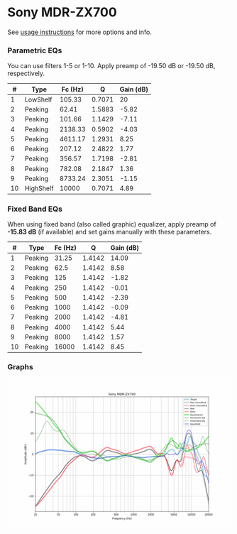 # Sony MDR-ZX700
See [usage instructions](https://github.com/jaakkopasanen/AutoEq#usage) for more options and info.

### Parametric EQs
You can use filters 1-5 or 1-10. Apply preamp of -19.50 dB or -19.50 dB, respectively.

|   # | Type      |   Fc (Hz) |      Q |   Gain (dB) |
|-----|-----------|-----------|--------|-------------|
|   1 | LowShelf  |    105.33 | 0.7071 |       20    |
|   2 | Peaking   |     62.41 | 1.5883 |       -5.82 |
|   3 | Peaking   |    101.66 | 1.1429 |       -7.11 |
|   4 | Peaking   |   2138.33 | 0.5902 |       -4.03 |
|   5 | Peaking   |   4611.17 | 1.2931 |        8.25 |
|   6 | Peaking   |    207.12 | 2.4822 |        1.77 |
|   7 | Peaking   |    356.57 | 1.7198 |       -2.81 |
|   8 | Peaking   |    782.08 | 2.1847 |        1.36 |
|   9 | Peaking   |   8733.24 | 2.3051 |       -1.15 |
|  10 | HighShelf |  10000    | 0.7071 |        4.89 |

### Fixed Band EQs
When using fixed band (also called graphic) equalizer, apply preamp of **-15.83 dB** (if available) and set gains manually with these parameters.

|   # | Type    |   Fc (Hz) |      Q |   Gain (dB) |
|-----|---------|-----------|--------|-------------|
|   1 | Peaking |     31.25 | 1.4142 |       14.09 |
|   2 | Peaking |     62.5  | 1.4142 |        8.58 |
|   3 | Peaking |    125    | 1.4142 |       -1.82 |
|   4 | Peaking |    250    | 1.4142 |       -0.01 |
|   5 | Peaking |    500    | 1.4142 |       -2.39 |
|   6 | Peaking |   1000    | 1.4142 |       -0.09 |
|   7 | Peaking |   2000    | 1.4142 |       -4.81 |
|   8 | Peaking |   4000    | 1.4142 |        5.44 |
|   9 | Peaking |   8000    | 1.4142 |        1.57 |
|  10 | Peaking |  16000    | 1.4142 |        8.45 |

### Graphs
![](./Sony%20MDR-ZX700.png)
